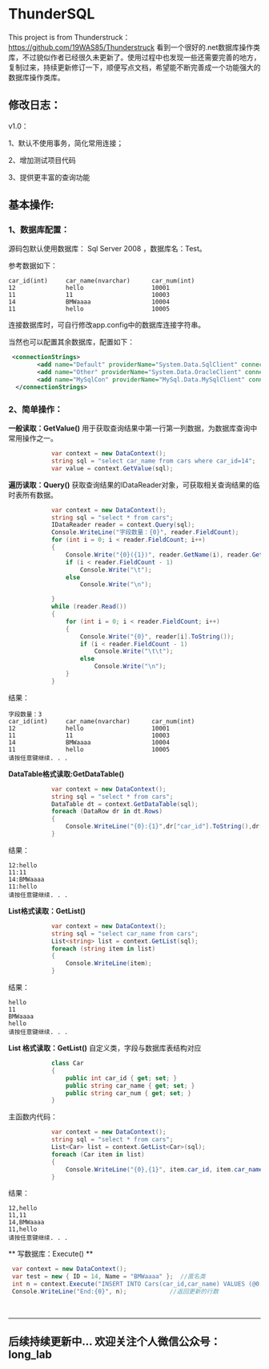 # ThunderSQL
 This project is from Thunderstruck：https://github.com/19WAS85/Thunderstruck
看到一个很好的.net数据库操作类库，不过貌似作者已经很久未更新了。使用过程中也发现一些还需要完善的地方，复制过来，持续更新修订一下，顺便写点文档，希望能不断完善成一个功能强大的数据库操作类库。

## 修改日志： ##
v1.0：

1、默认不使用事务，简化常用连接；

2、增加测试项目代码

3、提供更丰富的查询功能

## 基本操作: ##
### 1、数据库配置： ###

源码包默认使用数据库： Sql Server 2008 ，数据库名：Test。

参考数据如下：
```
car_id(int)     car_name(nvarchar)      car_num(int)
12              hello           		10001
11              11              		10003
14              BMWaaaa         		10004
11              hello           		10005
```


连接数据库时，可自行修改app.config中的数据库连接字符串。

当然也可以配置其余数据库，配置如下：

```xml
 <connectionStrings>
        <add name="Default" providerName="System.Data.SqlClient" connectionString="..." />
        <add name="Other" providerName="System.Data.OracleClient" connectionString="..." />
        <add name="MySqlCon" providerName="MySql.Data.MySqlClient" connectionString="..." />
  </connectionStrings>
``` 

 

### 2、简单操作： ###

 

**一般读取：GetValue()**
用于获取查询结果中第一行第一列数据，为数据库查询中常用操作之一。

```c#
            var context = new DataContext(); 
            string sql = "select car_name from cars where car_id=14"; 
            var value = context.GetValue(sql);	
```


**遍历读取：Query()**
获取查询结果的IDataReader对象，可获取相关查询结果的临时表所有数据。
 
```c#
            var context = new DataContext();
            string sql = "select * from cars";
            IDataReader reader = context.Query(sql);
            Console.WriteLine("字段数量：{0}", reader.FieldCount);
            for (int i = 0; i < reader.FieldCount; i++)
            {
                Console.Write("{0}({1})", reader.GetName(i), reader.GetDataTypeName(i));
                if (i < reader.FieldCount - 1)
                    Console.Write("\t");
                else
                    Console.Write("\n");

            }
            while (reader.Read())
            {
                for (int i = 0; i < reader.FieldCount; i++)
                {
                    Console.Write("{0}", reader[i].ToString());
                    if (i < reader.FieldCount - 1)
                        Console.Write("\t\t");
                    else
                        Console.Write("\n");
                }
            }
```
结果：
```
字段数量：3
car_id(int)     car_name(nvarchar)      car_num(int)
12              hello           		10001
11              11              		10003
14              BMWaaaa         		10004
11              hello           		10005
请按任意键继续. . .
```
	
**DataTable格式读取:GetDataTable()**
```c#
            var context = new DataContext();
            string sql = "select * from cars";
            DataTable dt = context.GetDataTable(sql);
            foreach (DataRow dr in dt.Rows)
            {
                Console.WriteLine("{0}:{1}",dr["car_id"].ToString(),dr["car_name"].ToString());
            }
```
结果：
```
12:hello
11:11
14:BMWaaaa
11:hello
请按任意键继续. . .
```

**List格式读取：GetList()**
```c#
            var context = new DataContext();
            string sql = "select car_name from cars";
            List<string> list = context.GetList(sql);
            foreach (string item in list)
            {
                Console.WriteLine(item);
            }
```
结果：
```
hello
11
BMWaaaa
hello
请按任意键继续. . .
```

**List<T> 格式读取：GetList()**
自定义类，字段与数据库表结构对应
```c#
            class Car
            {
            	public int car_id { get; set; }
            	public string car_name { get; set; }
            	public string car_num { get; set; }
            }
```
主函数内代码：
```c#
            var context = new DataContext();
            string sql = "select * from cars";
            List<Car> list = context.GetList<Car>(sql);
            foreach (Car item in list)
            {
                Console.WriteLine("{0},{1}", item.car_id, item.car_name);
            }       

```
结果：
```
12,hello
11,11
14,BMWaaaa
11,hello
请按任意键继续. . .
```

**  写数据库：Execute() **

```c#
 var context = new DataContext();  
 var test = new { ID = 14, Name = "BMWaaaa" };  //匿名类 
 int n = context.Execute("INSERT INTO Cars(car_id,car_name) VALUES (@0, @1)", test.ID, test.Name); 
 Console.WriteLine("End:{0}", n);            //返回更新的行数
```

<br/>

----------


## 后续持续更新中... 欢迎关注个人微信公众号：long_lab  ##